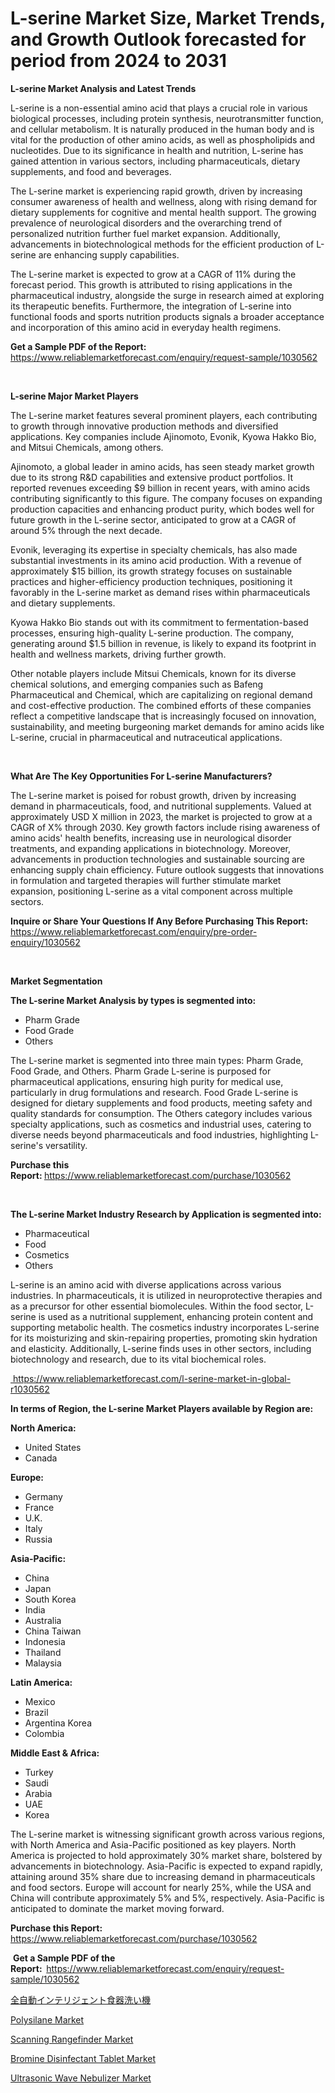 <p><h1>L-serine Market Size, Market Trends, and Growth Outlook forecasted for period from 2024 to 2031</h1></p><p><strong>L-serine Market Analysis and Latest Trends</strong></p>
<p><p>L-serine is a non-essential amino acid that plays a crucial role in various biological processes, including protein synthesis, neurotransmitter function, and cellular metabolism. It is naturally produced in the human body and is vital for the production of other amino acids, as well as phospholipids and nucleotides. Due to its significance in health and nutrition, L-serine has gained attention in various sectors, including pharmaceuticals, dietary supplements, and food and beverages.</p><p>The L-serine market is experiencing rapid growth, driven by increasing consumer awareness of health and wellness, along with rising demand for dietary supplements for cognitive and mental health support. The growing prevalence of neurological disorders and the overarching trend of personalized nutrition further fuel market expansion. Additionally, advancements in biotechnological methods for the efficient production of L-serine are enhancing supply capabilities.</p><p>The L-serine market is expected to grow at a CAGR of 11% during the forecast period. This growth is attributed to rising applications in the pharmaceutical industry, alongside the surge in research aimed at exploring its therapeutic benefits. Furthermore, the integration of L-serine into functional foods and sports nutrition products signals a broader acceptance and incorporation of this amino acid in everyday health regimens.</p></p>
<p><strong>Get a Sample PDF of the Report:&nbsp;</strong> <a href="https://www.reliablemarketforecast.com/enquiry/request-sample/1030562">https://www.reliablemarketforecast.com/enquiry/request-sample/1030562</a></p>
<p>&nbsp;</p>
<p><strong>L-serine Major Market Players</strong></p>
<p><p>The L-serine market features several prominent players, each contributing to growth through innovative production methods and diversified applications. Key companies include Ajinomoto, Evonik, Kyowa Hakko Bio, and Mitsui Chemicals, among others.</p><p>Ajinomoto, a global leader in amino acids, has seen steady market growth due to its strong R&D capabilities and extensive product portfolios. It reported revenues exceeding $9 billion in recent years, with amino acids contributing significantly to this figure. The company focuses on expanding production capacities and enhancing product purity, which bodes well for future growth in the L-serine sector, anticipated to grow at a CAGR of around 5% through the next decade.</p><p>Evonik, leveraging its expertise in specialty chemicals, has also made substantial investments in its amino acid production. With a revenue of approximately $15 billion, its growth strategy focuses on sustainable practices and higher-efficiency production techniques, positioning it favorably in the L-serine market as demand rises within pharmaceuticals and dietary supplements.</p><p>Kyowa Hakko Bio stands out with its commitment to fermentation-based processes, ensuring high-quality L-serine production. The company, generating around $1.5 billion in revenue, is likely to expand its footprint in health and wellness markets, driving further growth.</p><p>Other notable players include Mitsui Chemicals, known for its diverse chemical solutions, and emerging companies such as Bafeng Pharmaceutical and Chemical, which are capitalizing on regional demand and cost-effective production. The combined efforts of these companies reflect a competitive landscape that is increasingly focused on innovation, sustainability, and meeting burgeoning market demands for amino acids like L-serine, crucial in pharmaceutical and nutraceutical applications.</p></p>
<p>&nbsp;</p>
<p><strong>What Are The Key Opportunities For L-serine Manufacturers?</strong></p>
<p><p>The L-serine market is poised for robust growth, driven by increasing demand in pharmaceuticals, food, and nutritional supplements. Valued at approximately USD X million in 2023, the market is projected to grow at a CAGR of X% through 2030. Key growth factors include rising awareness of amino acids' health benefits, increasing use in neurological disorder treatments, and expanding applications in biotechnology. Moreover, advancements in production technologies and sustainable sourcing are enhancing supply chain efficiency. Future outlook suggests that innovations in formulation and targeted therapies will further stimulate market expansion, positioning L-serine as a vital component across multiple sectors.</p></p>
<p><strong>Inquire or Share Your Questions If Any Before Purchasing This Report:</strong> <a href="https://www.reliablemarketforecast.com/enquiry/pre-order-enquiry/1030562">https://www.reliablemarketforecast.com/enquiry/pre-order-enquiry/1030562</a></p>
<p>&nbsp;</p>
<p><strong>Market Segmentation</strong></p>
<p><strong>The L-serine Market Analysis by types is segmented into:</strong></p>
<p><ul><li>Pharm Grade</li><li>Food Grade</li><li>Others</li></ul></p>
<p><p>The L-serine market is segmented into three main types: Pharm Grade, Food Grade, and Others. Pharm Grade L-serine is purposed for pharmaceutical applications, ensuring high purity for medical use, particularly in drug formulations and research. Food Grade L-serine is designed for dietary supplements and food products, meeting safety and quality standards for consumption. The Others category includes various specialty applications, such as cosmetics and industrial uses, catering to diverse needs beyond pharmaceuticals and food industries, highlighting L-serine's versatility.</p></p>
<p><strong>Purchase this Report:&nbsp;</strong><a href="https://www.reliablemarketforecast.com/purchase/1030562">https://www.reliablemarketforecast.com/purchase/1030562</a></p>
<p>&nbsp;</p>
<p><strong>The L-serine Market Industry Research by Application is segmented into:</strong></p>
<p><ul><li>Pharmaceutical</li><li>Food</li><li>Cosmetics</li><li>Others</li></ul></p>
<p><p>L-serine is an amino acid with diverse applications across various industries. In pharmaceuticals, it is utilized in neuroprotective therapies and as a precursor for other essential biomolecules. Within the food sector, L-serine is used as a nutritional supplement, enhancing protein content and supporting metabolic health. The cosmetics industry incorporates L-serine for its moisturizing and skin-repairing properties, promoting skin hydration and elasticity. Additionally, L-serine finds uses in other sectors, including biotechnology and research, due to its vital biochemical roles.</p></p>
<p><a href="https://www.reliablemarketforecast.com/l-serine-market-in-global-r1030562">&nbsp;https://www.reliablemarketforecast.com/l-serine-market-in-global-r1030562</a></p>
<p><strong>In terms of Region, the L-serine Market Players available by Region are:</strong></p>
<p>
    <p> <strong> North America: </strong>
        <ul>
            <li>United States</li>
            <li>Canada</li>
        </ul>
        </p> 
    <p> <strong> Europe: </strong>
        <ul>
            <li>Germany</li>
            <li>France</li>
            <li>U.K.</li>
            <li>Italy</li>
            <li>Russia</li>
        </ul>
        </p> 
    <p> <strong> Asia-Pacific: </strong>
        <ul>
            <li>China</li>
            <li>Japan</li>
            <li>South Korea</li>
            <li>India</li>
            <li>Australia</li>
            <li>China Taiwan</li>
            <li>Indonesia</li>
            <li>Thailand</li>
            <li>Malaysia</li>
        </ul>
        </p> 
    <p> <strong> Latin America: </strong>
        <ul>
            <li>Mexico</li>
            <li>Brazil</li>
            <li>Argentina Korea</li>
            <li>Colombia</li>
        </ul>
        </p> 
    <p> <strong> Middle East & Africa: </strong>
        <ul>
            <li>Turkey</li>
            <li>Saudi</li>
            <li>Arabia</li>
            <li>UAE</li>
            <li>Korea</li>
        </ul>
    </p>
    </p>
<p><p>The L-serine market is witnessing significant growth across various regions, with North America and Asia-Pacific positioned as key players. North America is projected to hold approximately 30% market share, bolstered by advancements in biotechnology. Asia-Pacific is expected to expand rapidly, attaining around 35% share due to increasing demand in pharmaceuticals and food sectors. Europe will account for nearly 25%, while the USA and China will contribute approximately 5% and 5%, respectively. Asia-Pacific is anticipated to dominate the market moving forward.</p></p>
<p><strong>Purchase this Report: </strong><a href="https://www.reliablemarketforecast.com/purchase/1030562">https://www.reliablemarketforecast.com/purchase/1030562</a></p>
<p>&nbsp;<strong>Get a Sample PDF of the Report:&nbsp;&nbsp;</strong><a href="https://www.reliablemarketforecast.com/enquiry/request-sample/1030562">https://www.reliablemarketforecast.com/enquiry/request-sample/1030562</a></p>
<p><strong></strong></p>
<p><p><a href="https://medium.com/@leigh4852023/fully-automatic-intelligent-dishwasher-235ed0cf9b57">全自動インテリジェント食器洗い機</a></p><p><a href="https://issuu.com/reportprime-2/docs/polysilane-market-size-2030.pptx_05dc65c700403e">Polysilane Market</a></p><p><a href="https://medium.com/@bernadette.hunter4468/the-scanning-rangefinder-market-has-experienced-impressive-growth-in-recent-years-expanding-its-529c01bd5cdb">Scanning Rangefinder Market</a></p><p><a href="https://github.com/pizolina/Market-Research-Report-List-6/blob/main/bromine-disinfectant-tablet-market.md">Bromine Disinfectant Tablet Market</a></p><p><a href="https://www.linkedin.com/pulse/ultrasonic-wave-nebulizer-market-size-share-analysis-growth-bbq4e?trackingId=%2BWpXEb%2FBRuyUEjgy4Fcxdw%3D%3D">Ultrasonic Wave Nebulizer Market</a></p></p>
